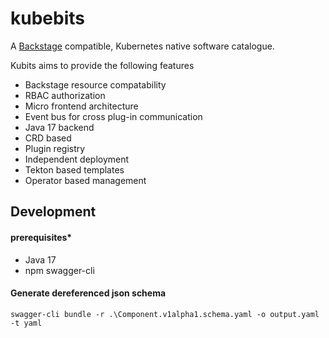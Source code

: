 # kubebits

A [Backstage](https://backstage.io/) compatible, Kubernetes native software catalogue.

Kubits aims to provide the following features

- Backstage resource compatability
- RBAC authorization
- Micro frontend architecture
- Event bus for cross plug-in communication
- Java 17 backend
- CRD based
- Plugin registry
- Independent deployment
- Tekton based templates
- Operator based management

## Development

#### prerequisites*

- Java 17
- npm swagger-cli

#### Generate dereferenced json schema
`swagger-cli bundle -r .\Component.v1alpha1.schema.yaml -o output.yaml -t yaml`